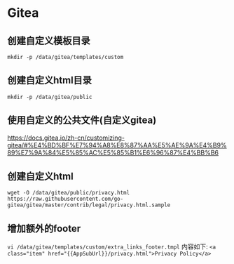 # Gitea

## 创建自定义模板目录

`mkdir -p /data/gitea/templates/custom`

## 创建自定义html目录

`mkdir -p /data/gitea/public`

## 使用自定义的公共文件(自定义gitea)

https://docs.gitea.io/zh-cn/customizing-gitea/#%E4%BD%BF%E7%94%A8%E8%87%AA%E5%AE%9A%E4%B9%89%E7%9A%84%E5%85%AC%E5%85%B1%E6%96%87%E4%BB%B6

## 创建自定义html
`wget -O /data/gitea/public/privacy.html https://raw.githubusercontent.com/go-gitea/gitea/master/contrib/legal/privacy.html.sample`

## 增加额外的footer

`vi /data/gitea/templates/custom/extra_links_footer.tmpl`
内容如下:
`<a class="item" href="{{AppSubUrl}}/privacy.html">Privacy Policy</a>`